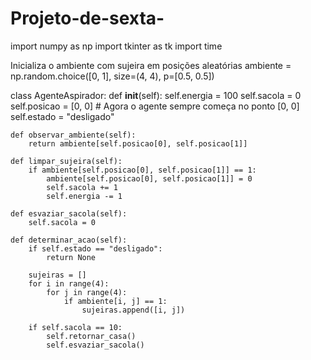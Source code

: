 # Projeto-de-sexta-


import numpy as np
import tkinter as tk
import time

Inicializa o ambiente com sujeira em posições aleatórias
ambiente = np.random.choice([0, 1], size=(4, 4), p=[0.5, 0.5])


class AgenteAspirador:
    def __init__(self):
        self.energia = 100
        self.sacola = 0
        self.posicao = [0, 0]  # Agora o agente sempre começa no ponto [0, 0]
        self.estado = "desligado"

    def observar_ambiente(self):
        return ambiente[self.posicao[0], self.posicao[1]]

    def limpar_sujeira(self):
        if ambiente[self.posicao[0], self.posicao[1]] == 1:
            ambiente[self.posicao[0], self.posicao[1]] = 0
            self.sacola += 1
            self.energia -= 1

    def esvaziar_sacola(self):
        self.sacola = 0

    def determinar_acao(self):
        if self.estado == "desligado":
            return None

        sujeiras = []
        for i in range(4):
            for j in range(4):
                if ambiente[i, j] == 1:
                    sujeiras.append([i, j])

        if self.sacola == 10:
            self.retornar_casa()
            self.esvaziar_sacola()
